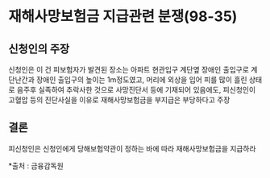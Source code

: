 # 재해사망보험금 지급관련 분쟁(98-35)

## 신청인의 주장

신청인은 이 건 피보험자가 발견된 장소는 아파트 현관입구 계단옆 장애인 출입구로 계단난간과 장애인 출입구의 높이는 1m정도였고, 머리에 외상을 입어 피를 많이 흘린 상태로 음주후 실족하여 추락사한 것으로 사망진단서 등에 기재되어 있음에도, 피신청인이 고혈압 등의 진단사실을 이유로 재해사망보험금을 부지급은 부당하다고 주장

## 결론

피신청인은 신청인에게 당해보험약관이 정하는 바에 따라 재해사망보험금을 지급하라


*출처 : 금융감독원